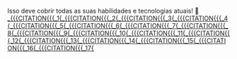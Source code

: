 
Isso deve cobrir todas as suas habilidades e tecnologias atuais! 🚀[_{{{CITATION{{{_1{](https://github.com/DiegoSilvadv/DiegoSilvadv/tree/48805593c65f364279b6198200bb21b4a7148028/README.md)[_{{{CITATION{{{_2{](https://github.com/leomayerk/leomayerk/tree/b20543629809e2fa28220de4db8a908138bd6f46/README.md)[_{{{CITATION{{{_3{](https://github.com/Alexeiabianna/Alexeiabianna/tree/96e15e35e18d10eac6a1031dd18ad15542e35d86/README.md)[_{{{CITATION{{{_4{](https://github.com/shobhitsingh29/shobhitsingh29/tree/415b4cffa14f8e1ae917b3e1bd188629cfebb1de/README.md)[_{{{CITATION{{{_5{](https://github.com/sirshikher/sirshikher/tree/c1ffcc730ffab8940b1d6c1497433d37b040fc51/README.md)[_{{{CITATION{{{_6{](https://github.com/magaliais/magaliais/tree/4a74d7ff9de9ff7285bee90e1a2fd7dd0362bba1/README.md)[_{{{CITATION{{{_7{](https://github.com/hefeng6500/hefeng6500/tree/7006a15c2e5d782553970eb9e457502aa9520668/README.md)[_{{{CITATION{{{_8{](https://github.com/Bruuno96/Bruuno96/tree/0b5e55c28f3536aa2c935b25efd467954db0420e/README.md)[_{{{CITATION{{{_9{](https://github.com/simandebvu/simandebvu/tree/c672d09314fdb918be1cb882ae8d4b79f8fbe701/README.md)[_{{{CITATION{{{_10{](https://github.com/shaikafroz016/shaikafroz016/tree/b793e4d4b13af434344c2b9f8cab126cf24bf0e9/README.md)[_{{{CITATION{{{_11{](https://github.com/rdbhagat999/rdbhagat999/tree/fc0859b76f54062e8dd561cde8e226c8adda6822/README.md)[_{{{CITATION{{{_12{](https://github.com/akash-4/akash-4/tree/648e5bd49940264e53f513199697ef544ab3dbd3/README.md)[_{{{CITATION{{{_13{](https://github.com/jwendl/jwendl/tree/7560dfc63756bde785c5249237a17fcfaf273022/README.md)[_{{{CITATION{{{_14{](https://github.com/Vedant-S/Vedant-S/tree/95cb14dddb39acb755e2b5204de2c2c1136606ef/README.md)[_{{{CITATION{{{_15{](https://github.com/SOUMYADIPRONY/SOUMYADIPRONY/tree/8d5334bf008eee80096209890a2b17cbaa392943/README.md)[_{{{CITATION{{{_16{](https://github.com/Viictorreiss/Viictorreiss/tree/4607b780d0c4a597ca32b17b96d6134aaeea732d/README.md)[_{{{CITATION{{{_17{](https://github.com/Turtle24/Turtle24/tree/754498a68b88483d46de77847e3c98009c7a5e4e/README.md)
